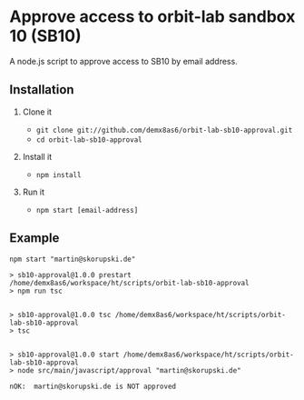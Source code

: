 # Approve access to orbit-lab sandbox 10 (SB10)

A node.js script to approve access to SB10 by email address.

## Installation

1. Clone it
    - `git clone git://github.com/demx8as6/orbit-lab-sb10-approval.git`
    - `cd orbit-lab-sb10-approval`

2. Install it
    - `npm install`

3. Run it
    - `npm start [email-address]` 


## Example

```
npm start "martin@skorupski.de"

> sb10-approval@1.0.0 prestart /home/demx8as6/workspace/ht/scripts/orbit-lab-sb10-approval
> npm run tsc


> sb10-approval@1.0.0 tsc /home/demx8as6/workspace/ht/scripts/orbit-lab-sb10-approval
> tsc


> sb10-approval@1.0.0 start /home/demx8as6/workspace/ht/scripts/orbit-lab-sb10-approval
> node src/main/javascript/approval "martin@skorupski.de"

nOK:  martin@skorupski.de is NOT approved
```
